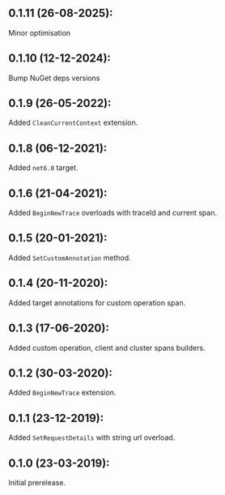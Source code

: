 ## 0.1.11 (26-08-2025):

Minor optimisation

## 0.1.10 (12-12-2024): 

Bump NuGet deps versions

## 0.1.9 (26-05-2022):

Added `CleanCurrentContext` extension.

## 0.1.8 (06-12-2021):

Added `net6.0` target.

## 0.1.6 (21-04-2021):

Added `BeginNewTrace` overloads with traceId and current span.

## 0.1.5 (20-01-2021):

Added `SetCustomAnnotation` method.

## 0.1.4 (20-11-2020):

Added target annotations for custom operation span.

## 0.1.3 (17-06-2020):

Added custom operation, client and cluster spans builders.

## 0.1.2 (30-03-2020):

Added `BeginNewTrace` extension.


## 0.1.1 (23-12-2019):

Added `SetRequestDetails` with string url overload.

## 0.1.0 (23-03-2019): 

Initial prerelease.
